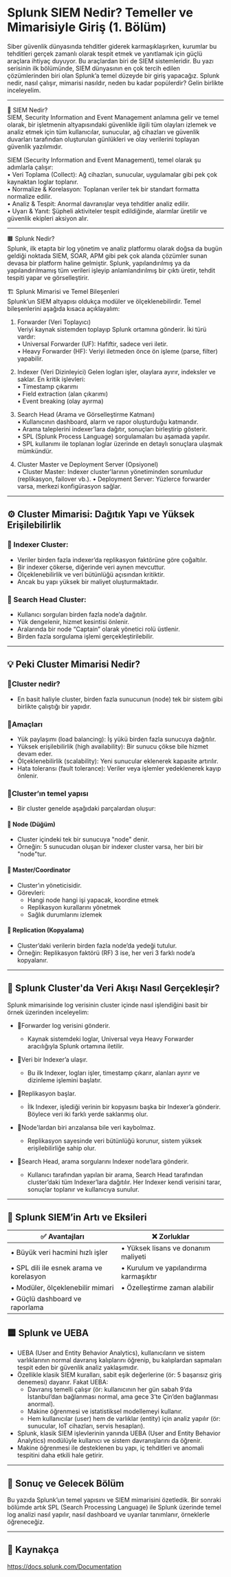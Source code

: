 # Splunk SIEM Nedir? Temeller ve Mimarisiyle Giriş (1. Bölüm)  

Siber güvenlik dünyasında tehditler giderek karmaşıklaşırken, kurumlar bu tehditleri gerçek zamanlı olarak tespit etmek ve yanıtlamak için güçlü araçlara ihtiyaç duyuyor. Bu araçlardan biri de SIEM sistemleridir. Bu yazı serisinin ilk bölümünde, SIEM dünyasının en çok tercih edilen çözümlerinden biri olan Splunk’a temel düzeyde bir giriş yapacağız. Splunk nedir, nasıl çalışır, mimarisi nasıldır, neden bu kadar popülerdir? Gelin birlikte inceleyelim.  

---

📌 SIEM Nedir?  
SIEM, Security Information and Event Management anlamına gelir ve temel olarak, bir işletmenin altyapısındaki güvenlikle ilgili tüm olayları izlemek ve analiz etmek için tüm kullanıcılar, sunucular, ağ cihazları ve güvenlik duvarları tarafından oluşturulan günlükleri ve olay verilerini toplayan güvenlik yazılımıdır.  

SIEM (Security Information and Event Management), temel olarak şu adımlarla çalışır:  
	• Veri Toplama (Collect): Ağ cihazları, sunucular, uygulamalar gibi pek çok kaynaktan loglar toplanır.  
	• Normalize & Korelasyon: Toplanan veriler tek bir standart formatta normalize edilir.  
	• Analiz & Tespit: Anormal davranışlar veya tehditler analiz edilir.  
	• Uyarı & Yanıt: Şüpheli aktiviteler tespit edildiğinde, alarmlar üretilir ve güvenlik ekipleri aksiyon alır.  

---

🟧 Splunk Nedir?  
Splunk, ilk etapta bir log yönetim ve analiz platformu olarak doğsa da bugün geldiği noktada SIEM, SOAR, APM gibi pek çok alanda çözümler sunan devasa bir platform haline gelmiştir. Splunk, yapılandırılmış ya da yapılandırılmamış tüm verileri işleyip anlamlandırılmış bir çıktı üretir, tehdit tespiti yapar ve görselleştirir.  

🏗️ Splunk Mimarisi ve Temel Bileşenleri  
Splunk’un SIEM altyapısı oldukça modüler ve ölçeklenebilirdir. Temel bileşenlerini aşağıda kısaca açıklayalım:  

1. Forwarder (Veri Toplayıcı)  
Veriyi kaynak sistemden toplayıp Splunk ortamına gönderir. İki türü vardır:  
	• Universal Forwarder (UF): Hafiftir, sadece veri iletir.  
	• Heavy Forwarder (HF): Veriyi iletmeden önce ön işleme (parse, filter) yapabilir.  

3. Indexer (Veri Dizinleyici)
Gelen logları işler, olaylara ayırır, indeksler ve saklar. En kritik işlevleri:  
	• Timestamp çıkarımı  
	• Field extraction (alan çıkarımı)  
	• Event breaking (olay ayırma)  

5. Search Head (Arama ve Görselleştirme Katmanı)  
	• Kullanıcının dashboard, alarm ve rapor oluşturduğu katmandır.  
	• Arama taleplerini indexer’lara dağıtır, sonuçları birleştirip gösterir.  
	• SPL (Splunk Process Language) sorgulamaları bu aşamada yapılır.  
	• SPL kullanımı ile toplanan loglar üzerinde en detaylı sonuçlara ulaşmak mümkündür.

7. Cluster Master ve Deployment Server (Opsiyonel)  
	• Cluster Master: Indexer cluster'larının yönetiminden sorumludur (replikasyon, failover vb.).
	• Deployment Server: Yüzlerce forwarder varsa, merkezi konfigürasyon sağlar.

---

## ⚙️ Cluster Mimarisi: Dağıtık Yapı ve Yüksek Erişilebilirlik

### 📌 Indexer Cluster:
- Veriler birden fazla indexer’da replikasyon faktörüne göre çoğaltılır.
- Bir indexer çökerse, diğerinde veri aynen mevcuttur.
- Ölçeklenebilirlik ve veri bütünlüğü açısından kritiktir.
- Ancak bu yapı yüksek bir maliyet oluşturmaktadır.

### 📌 Search Head Cluster:
- Kullanıcı sorguları birden fazla node’a dağıtılır.
- Yük dengelenir, hizmet kesintisi önlenir.
- Aralarında bir node “Captain” olarak yönetici rolü üstlenir.
- Birden fazla sorgulama işlemi gerçekleştirilebilir.

---

## 💡 Peki Cluster Mimarisi Nedir?  

### 🔸Cluster nedir?  
- En basit haliyle cluster, birden fazla sunucunun (node) tek bir sistem gibi birlikte çalıştığı bir yapıdır.  

### 🔸Amaçları  
- Yük paylaşımı (load balancing): İş yükü birden fazla sunucuya dağıtılır.  
- Yüksek erişilebilirlik (high availability): Bir sunucu çökse bile hizmet devam eder.  
- Ölçeklenebilirlik (scalability): Yeni sunucular eklenerek kapasite artırılır.  
- Hata toleransı (fault tolerance): Veriler veya işlemler yedeklenerek kayıp önlenir.  

### 🔸Cluster’ın temel yapısı  
- Bir cluster genelde aşağıdaki parçalardan oluşur:  

#### 🔹 Node (Düğüm)  
- Cluster içindeki tek bir sunucuya "node" denir.  
- Örneğin: 5 sunucudan oluşan bir indexer cluster varsa, her biri bir "node"tur.  

#### 🔹 Master/Coordinator  
- Cluster’ın yöneticisidir.  
- Görevleri:  
  - Hangi node hangi işi yapacak, koordine etmek  
  - Replikasyon kurallarını yönetmek  
  - Sağlık durumlarını izlemek  

#### 🔹 Replication (Kopyalama)  
- Cluster’daki verilerin birden fazla node’da yedeği tutulur.  
- Örneğin: Replikasyon faktörü (RF) 3 ise, her veri 3 farklı node’a kopyalanır.  

---

## 🔁 Splunk Cluster'da Veri Akışı Nasıl Gerçekleşir?  

Splunk mimarisinde log verisinin cluster içinde nasıl işlendiğini basit bir örnek üzerinden inceleyelim:  

- 🔸Forwarder log verisini gönderir.  
  - Kaynak sistemdeki loglar, Universal veya Heavy Forwarder aracılığıyla Splunk ortamına iletilir.  

- 🔸Veri bir Indexer’a ulaşır.  
  - Bu ilk Indexer, logları işler, timestamp çıkarır, alanları ayırır ve dizinleme işlemini başlatır.  

- 🔸Replikasyon başlar.  
  - İlk Indexer, işlediği verinin bir kopyasını başka bir Indexer’a gönderir. Böylece veri iki farklı yerde saklanmış olur.  

- 🔸Node'lardan biri arızalansa bile veri kaybolmaz.  
  - Replikasyon sayesinde veri bütünlüğü korunur, sistem yüksek erişilebilirliğe sahip olur.  

- 🔸Search Head, arama sorgularını Indexer node’lara gönderir.  
  - Kullanıcı tarafından yapılan bir arama, Search Head tarafından cluster’daki tüm Indexer’lara dağıtılır. Her Indexer kendi verisini tarar, sonuçlar toplanır ve kullanıcıya sunulur.  

---

## 🧩 Splunk SIEM’in Artı ve Eksileri  

| ✅ Avantajları                              | ❌ Zorluklar                           |
|---------------------------------------------|-----------------------------------------|
| • Büyük veri hacmini hızlı işler            | • Yüksek lisans ve donanım maliyeti     |
| • SPL dili ile esnek arama ve korelasyon    | • Kurulum ve yapılandırma karmaşıktır   |
| • Modüler, ölçeklenebilir mimari            | • Özelleştirme zaman alabilir           |
| • Güçlü dashboard ve raporlama              |                                         |

## 🟦 Splunk ve UEBA  

- UEBA (User and Entity Behavior Analytics), kullanıcıların ve sistem varlıklarının normal davranış kalıplarını öğrenip, bu kalıplardan sapmaları tespit eden bir güvenlik analiz yaklaşımıdır.  
- Özellikle klasik SIEM kuralları, sabit eşik değerlerine (ör: 5 başarısız giriş denemesi) dayanır. Fakat UEBA:  
  - Davranış temelli çalışır (ör: kullanıcının her gün sabah 9’da İstanbul’dan bağlanması normal, ama gece 3’te Çin’den bağlanması anormal).  
  - Makine öğrenmesi ve istatistiksel modellemeyi kullanır.  
  - Hem kullanıcılar (user) hem de varlıklar (entity) için analiz yapılır (ör: sunucular, IoT cihazları, servis hesapları).  
- Splunk, klasik SIEM işlevlerinin yanında UEBA (User and Entity Behavior Analytics) modülüyle kullanıcı ve sistem davranışlarını da öğrenir.  
- Makine öğrenmesi ile desteklenen bu yapı, iç tehditleri ve anomali tespitini daha etkili hale getirir.  

---

## 🎯 Sonuç ve Gelecek Bölüm  

Bu yazıda Splunk’un temel yapısını ve SIEM mimarisini özetledik. Bir sonraki bölümde artık SPL (Search Processing Language) ile Splunk üzerinde temel log analizi nasıl yapılır, nasıl dashboard ve uyarılar tanımlanır, örneklerle öğreneceğiz.  

---

## 🔲 Kaynakça  

https://docs.splunk.com/Documentation

